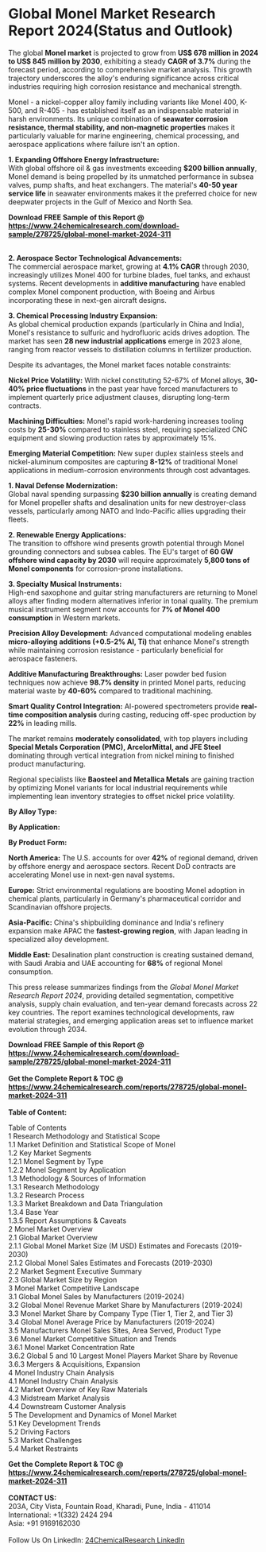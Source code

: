<h1>Global Monel Market Research Report 2024(Status and Outlook)</h1><p>The global <strong>Monel market</strong> is projected to grow from <strong>US$ 678 million in 2024 to US$ 845 million by 2030</strong>, exhibiting a steady <strong>CAGR of 3.7%</strong> during the forecast period, according to comprehensive market analysis. This growth trajectory underscores the alloy's enduring significance across critical industries requiring high corrosion resistance and mechanical strength.</p><p>Monel - a nickel-copper alloy family including variants like Monel 400, K-500, and R-405 - has established itself as an indispensable material in harsh environments. Its unique combination of <strong>seawater corrosion resistance, thermal stability, and non-magnetic properties</strong> makes it particularly valuable for marine engineering, chemical processing, and aerospace applications where failure isn't an option.</p><p><strong>1. Expanding Offshore Energy Infrastructure:</strong><br>
With global offshore oil &amp; gas investments exceeding <strong>$200 billion annually</strong>, Monel demand is being propelled by its unmatched performance in subsea valves, pump shafts, and heat exchangers. The material's <strong>40-50 year service life</strong> in seawater environments makes it the preferred choice for new deepwater projects in the Gulf of Mexico and North Sea.</p><div><b>Download FREE Sample of this Report @ 
            <a href="https://www.24chemicalresearch.com/download-sample/278725/global-monel-market-2024-311">
            https://www.24chemicalresearch.com/download-sample/278725/global-monel-market-2024-311</a></b></div><br><p><strong>2. Aerospace Sector Technological Advancements:</strong><br>
The commercial aerospace market, growing at <strong>4.1% CAGR</strong> through 2030, increasingly utilizes Monel 400 for turbine blades, fuel tanks, and exhaust systems. Recent developments in <strong>additive manufacturing</strong> have enabled complex Monel component production, with Boeing and Airbus incorporating these in next-gen aircraft designs.</p><p><strong>3. Chemical Processing Industry Expansion:</strong><br>
As global chemical production expands (particularly in China and India), Monel's resistance to sulfuric and hydrofluoric acids drives adoption. The market has seen <strong>28 new industrial applications</strong> emerge in 2023 alone, ranging from reactor vessels to distillation columns in fertilizer production.</p><p>Despite its advantages, the Monel market faces notable constraints:</p><p><strong>Nickel Price Volatility:</strong> With nickel constituting 52-67% of Monel alloys, <strong>30-40% price fluctuations</strong> in the past year have forced manufacturers to implement quarterly price adjustment clauses, disrupting long-term contracts.</p><p><strong>Machining Difficulties:</strong> Monel's rapid work-hardening increases tooling costs by <strong>25-30%</strong> compared to stainless steel, requiring specialized CNC equipment and slowing production rates by approximately 15%.</p><p><strong>Emerging Material Competition:</strong> New super duplex stainless steels and nickel-aluminum composites are capturing <strong>8-12%</strong> of traditional Monel applications in medium-corrosion environments through cost advantages.</p><p><strong>1. Naval Defense Modernization:</strong><br>
Global naval spending surpassing <strong>$230 billion annually</strong> is creating demand for Monel propeller shafts and desalination units for new destroyer-class vessels, particularly among NATO and Indo-Pacific allies upgrading their fleets.</p><p><strong>2. Renewable Energy Applications:</strong><br>
The transition to offshore wind presents growth potential through Monel grounding connectors and subsea cables. The EU's target of <strong>60 GW offshore wind capacity by 2030</strong> will require approximately <strong>5,800 tons of Monel components</strong> for corrosion-prone installations.</p><p><strong>3. Specialty Musical Instruments:</strong><br>
High-end saxophone and guitar string manufacturers are returning to Monel alloys after finding modern alternatives inferior in tonal quality. The premium musical instrument segment now accounts for <strong>7% of Monel 400 consumption</strong> in Western markets.</p><p><strong>Precision Alloy Development:</strong> Advanced computational modeling enables <strong>micro-alloying additions (+0.5-2% Al, Ti)</strong> that enhance Monel's strength while maintaining corrosion resistance - particularly beneficial for aerospace fasteners.</p><p><strong>Additive Manufacturing Breakthroughs:</strong> Laser powder bed fusion techniques now achieve <strong>98.7% density</strong> in printed Monel parts, reducing material waste by <strong>40-60%</strong> compared to traditional machining.</p><p><strong>Smart Quality Control Integration:</strong> AI-powered spectrometers provide <strong>real-time composition analysis</strong> during casting, reducing off-spec production by <strong>22%</strong> in leading mills.</p><p>The market remains <strong>moderately consolidated</strong>, with top players including <strong>Special Metals Corporation (PMC), ArcelorMittal, and JFE Steel</strong> dominating through vertical integration from nickel mining to finished product manufacturing.</p><p>Regional specialists like <strong>Baosteel and Metallica Metals</strong> are gaining traction by optimizing Monel variants for local industrial requirements while implementing lean inventory strategies to offset nickel price volatility.</p><p><strong>By Alloy Type:</strong></p><p><strong>By Application:</strong></p><p><strong>By Product Form:</strong></p><p><strong>North America:</strong> The U.S. accounts for over <strong>42%</strong> of regional demand, driven by offshore energy and aerospace sectors. Recent DoD contracts are accelerating Monel use in next-gen naval systems.</p><p><strong>Europe:</strong> Strict environmental regulations are boosting Monel adoption in chemical plants, particularly in Germany's pharmaceutical corridor and Scandinavian offshore projects.</p><p><strong>Asia-Pacific:</strong> China's shipbuilding dominance and India's refinery expansion make APAC the <strong>fastest-growing region</strong>, with Japan leading in specialized alloy development.</p><p><strong>Middle East:</strong> Desalination plant construction is creating sustained demand, with Saudi Arabia and UAE accounting for <strong>68%</strong> of regional Monel consumption.</p><p>This press release summarizes findings from the <em>Global Monel Market Research Report 2024</em>, providing detailed segmentation, competitive analysis, supply chain evaluation, and ten-year demand forecasts across 22 key countries. The report examines technological developments, raw material strategies, and emerging application areas set to influence market evolution through 2034.</p><div><b>Download FREE Sample of this Report @ 
            <a href="https://www.24chemicalresearch.com/download-sample/278725/global-monel-market-2024-311">
            https://www.24chemicalresearch.com/download-sample/278725/global-monel-market-2024-311</a></b></div><br><div><b>Get the Complete Report & TOC @ 
            <a href="https://www.24chemicalresearch.com/reports/278725/global-monel-market-2024-311">
            https://www.24chemicalresearch.com/reports/278725/global-monel-market-2024-311</a></b></div><br>
            <b>Table of Content:</b><p>Table of Contents<br />
1 Research Methodology and Statistical Scope<br />
1.1 Market Definition and Statistical Scope of Monel<br />
1.2 Key Market Segments<br />
1.2.1 Monel Segment by Type<br />
1.2.2 Monel Segment by Application<br />
1.3 Methodology & Sources of Information<br />
1.3.1 Research Methodology<br />
1.3.2 Research Process<br />
1.3.3 Market Breakdown and Data Triangulation<br />
1.3.4 Base Year<br />
1.3.5 Report Assumptions & Caveats<br />
2 Monel Market Overview<br />
2.1 Global Market Overview<br />
2.1.1 Global Monel Market Size (M USD) Estimates and Forecasts (2019-2030)<br />
2.1.2 Global Monel Sales Estimates and Forecasts (2019-2030)<br />
2.2 Market Segment Executive Summary<br />
2.3 Global Market Size by Region<br />
3 Monel Market Competitive Landscape<br />
3.1 Global Monel Sales by Manufacturers (2019-2024)<br />
3.2 Global Monel Revenue Market Share by Manufacturers (2019-2024)<br />
3.3 Monel Market Share by Company Type (Tier 1, Tier 2, and Tier 3)<br />
3.4 Global Monel Average Price by Manufacturers (2019-2024)<br />
3.5 Manufacturers Monel Sales Sites, Area Served, Product Type<br />
3.6 Monel Market Competitive Situation and Trends<br />
3.6.1 Monel Market Concentration Rate<br />
3.6.2 Global 5 and 10 Largest Monel Players Market Share by Revenue<br />
3.6.3 Mergers & Acquisitions, Expansion<br />
4 Monel Industry Chain Analysis<br />
4.1 Monel Industry Chain Analysis<br />
4.2 Market Overview of Key Raw Materials<br />
4.3 Midstream Market Analysis<br />
4.4 Downstream Customer Analysis<br />
5 The Development and Dynamics of Monel Market <br />
5.1 Key Development Trends<br />
5.2 Driving Factors<br />
5.3 Market Challenges<br />
5.4 Market Restraints<br />
</p><div><b>Get the Complete Report & TOC @ 
            <a href="https://www.24chemicalresearch.com/reports/278725/global-monel-market-2024-311">
            https://www.24chemicalresearch.com/reports/278725/global-monel-market-2024-311</a></b></div><br><b>CONTACT US:</b><br>
            203A, City Vista, Fountain Road, Kharadi, Pune, India - 411014<br>
            International: +1(332) 2424 294<br>
            Asia: +91 9169162030 <br><br>
            Follow Us On LinkedIn: <a href="https://www.linkedin.com/company/24chemicalresearch/">24ChemicalResearch LinkedIn</a>
